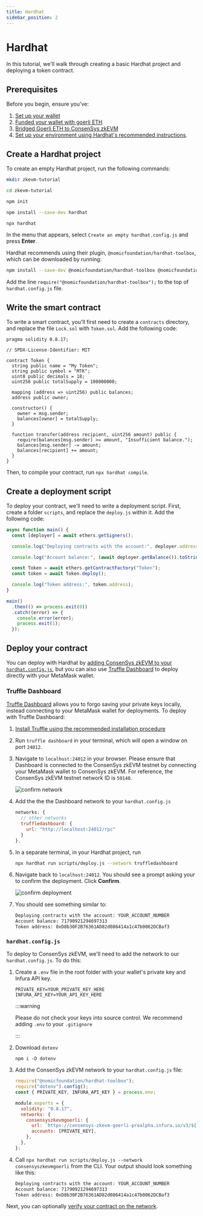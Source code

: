 ```yaml
---
title: Hardhat
sidebar_position: 2
---
```


# Hardhat

In this tutorial, we'll walk through creating a basic Hardhat project and deploying a token contract.

## Prerequisites

<!--markdown-link-check-enable -->

Before you begin, ensure you've:

1. [Set up your wallet](../../../use-zkevm/set-up-your-wallet.md)
1. [Funded your wallet with goerli ETH](../../../use-zkevm/fund.md)
1. [Bridged Goerli ETH to ConsenSys zkEVM](../../../use-zkevm/bridge-funds.md)
1. [Set up your environment using Hardhat's recommended instructions](https://hardhat.org/tutorial/setting-up-the-environment#2.-setting-up-the-environment).

## Create a Hardhat project

To create an empty Hardhat project, run the following commands:

```bash
mkdir zkevm-tutorial
```

```bash
cd zkevm-tutorial
```

```bash
npm init
```

```bash
npm install --save-dev hardhat
```

```bash
npx hardhat
```

In the menu that appears, select `Create an empty hardhat.config.js` and press **Enter**.

Hardhat recommends using their plugin, `@nomicfoundation/hardhat-toolbox`, which can be downloaded by running:

```bash
npm install --save-dev @nomicfoundation/hardhat-toolbox @nomicfoundation/hardhat-network-helpers @nomicfoundation/hardhat-chai-matchers @nomiclabs/hardhat-ethers @nomiclabs/hardhat-etherscan chai ethers hardhat-gas-reporter solidity-coverage @typechain/hardhat typechain @typechain/ethers-v5 @ethersproject/abi @ethersproject/providers
```

Add the line `require("@nomicfoundation/hardhat-toolbox");` to the top of `hardhat.config.js` file.

## Write the smart contract

To write a smart contract, you'll first need to create a `contracts` directory, and replace the file `Lock.sol` with `Token.sol`. Add the following code:

```sol
pragma solidity 0.8.17;

// SPDX-License-Identifier: MIT

contract Token {
  string public name = "My Token";
  string public symbol = "MTK";
  uint8 public decimals = 18;
  uint256 public totalSupply = 100000000;

  mapping (address => uint256) public balances;
  address public owner;

  constructor() {
    owner = msg.sender;
    balances[owner] = totalSupply;
  }

  function transfer(address recipient, uint256 amount) public {
    require(balances[msg.sender] >= amount, "Insufficient balance.");
    balances[msg.sender] -= amount;
    balances[recipient] += amount;
  }
}
```

Then, to compile your contract, run `npx hardhat compile`.

## Create a deployment script

To deploy your contract, we'll need to write a deployment script. First, create a folder `scripts`, and replace the `deploy.js` within it. Add the following code:

```javascript
async function main() {
  const [deployer] = await ethers.getSigners();

  console.log("Deploying contracts with the account:", deployer.address);

  console.log("Account balance:", (await deployer.getBalance()).toString());

  const Token = await ethers.getContractFactory("Token");
  const token = await Token.deploy();

  console.log("Token address:", token.address);
}

main()
  .then(() => process.exit(0))
  .catch((error) => {
    console.error(error);
    process.exit(1);
  });
```

## Deploy your contract

You can deploy with Hardhat by [adding ConsenSys zkEVM to your `hardhat.config.js`](#hardhatconfigjs), but you can also use [Truffle Dashboard](#truffle-dashboard) to deploy directly with your MetaMask wallet.

### Truffle Dashboard

[Truffle Dashboard](https://trufflesuite.com/docs/truffle/how-to/use-the-truffle-dashboard/) allows you to forgo saving your private keys locally, instead connecting to your MetaMask wallet for deployments. To deploy with Truffle Dashboard:

1. [Install Truffle using the recommended installation procedure](https://trufflesuite.com/docs/truffle/how-to/install/)
1. Run `truffle dashboard` in your terminal, which will open a window on port `24012`.
1. Navigate to `localhost:24012` in your browser. Please ensure that Dashboard is connected to the ConsenSys zkEVM testnet by connecting your MetaMask wallet to ConsenSys zkEVM. For reference, the ConsenSys zkEVM testnet network ID is `59140`.

   ![confirm network](../../../assets/dashboard_network.png)

1. Add the the the Dashboard network to your `hardhat.config.js`

   ```javascript
   networks: {
     // other networks
     truffledashboard: {
       url: "http://localhost:24012/rpc"
     }
   },
   ```

1. In a separate terminal, in your Hardhat project, run

   ```bash
   npx hardhat run scripts/deploy.js --network truffledashboard
   ```

1. Navigate back to `localhost:24012`. You should see a prompt asking your to confirm the deployment. Click **Confirm**.

   ![confirm deployment](../../../assets/dashboard_deploy.png)

1. You should see something similar to:

   ```bash
   Deploying contracts with the account: YOUR_ACCOUNT_NUMBER
   Account balance: 71790921294697313
   Token address: 0xD8b30F2B76361AD82d086414a1c47b0062DCBaf3
   ```

### `hardhat.config.js`

To deploy to ConsenSys zkEVM, we'll need to add the network to our `hardhat.config.js`. To do this:

1. Create a `.env` file in the root folder with your wallet's private key and Infura API key.

   ```
   PRIVATE_KEY=YOUR_PRIVATE_KEY_HERE
   INFURA_API_KEY=YOUR_API_KEY_HERE
   ```

   :::warning

   Please do not check your keys into source control. We recommend adding `.env` to your `.gitignore`

   :::

1. Download `dotenv`
   ```
   npm i -D dotenv
   ```
1. Add the ConsenSys zkEVM network to your `hardhat.config.js` file:

   ```javascript
   require("@nomicfoundation/hardhat-toolbox");
   require("dotenv").config();
   const { PRIVATE_KEY, INFURA_API_KEY } = process.env;

   module.exports = {
     solidity: "0.8.17",
     networks: {
       consensyszkevmgoerli: {
         url: `https://consensys-zkevm-goerli-prealpha.infura.io/v3/${INFURA_API_KEY}`,
         accounts: [PRIVATE_KEY],
       },
     },
   };
   ```

1. Call `npx hardhat run scripts/deploy.js --network consensyszkevmgoerli` from the CLI. Your output should look something like this:
   ```bash
   Deploying contracts with the account: YOUR_ACCOUNT_NUMBER
   Account balance: 71790921294697313
   Token address: 0xD8b30F2B76361AD82d086414a1c47b0062DCBaf3
   ```

Next, you can optionally [verify your contract on the network](../verify-smart-contract/hardhat.md).

<!--markdown-link-check-enable -->
